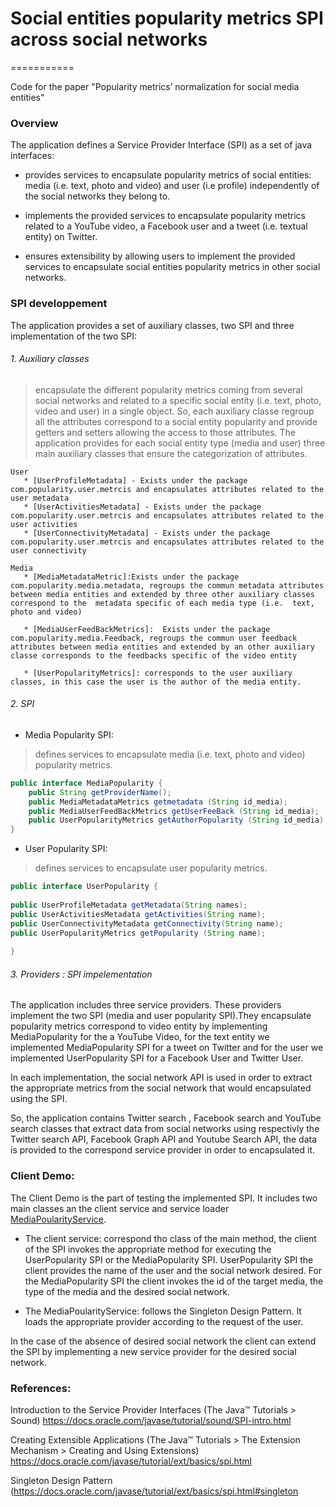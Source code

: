 # Social entities popularity metrics SPI across social networks 
===========

Code for the paper
"Popularity metrics’ normalization for social media entities"


### Overview

The application defines a Service Provider Interface (SPI) as a set of java interfaces: 

* provides services to encapsulate popularity metrics of social entities: media (i.e. text, photo and video) and user (i.e profile) independently of the social networks they belong to. 

 * implements the provided services to encapsulate popularity metrics related to a YouTube video, a Facebook user and a tweet (i.e. textual entity) on Twitter.
 
 * ensures extensibility by allowing users to implement the provided services to encapsulate social entities popularity metrics in other social networks.

### SPI developpement

The application provides a set of auxiliary classes, two SPI and three implementation of the two SPI:
###### 1. Auxiliary classes

> encapsulate the different popularity metrics coming from several social networks and related to a specific social entity (i.e. text, photo, video and user) in a single object. 
>  So, each auxiliary classe  regroup all the attributes correspond to a social entity popularity and provide getters and setters allowing the access to those attributes.
>  The application provides for each social entity type (media and user)  three main auxiliary classes that ensure the categorization of attributes.

    User 
       * [UserProfileMetadata] - Exists under the package com.popularity.user.metrcis and encapsulates attributes related to the user metadata
       * [UserActivitiesMetadata] - Exists under the package com.popularity.user.metrcis and encapsulates attributes related to the user activities
       * [UserConnectivityMetadata] - Exists under the package com.popularity.user.metrcis and encapsulates attributes related to the user connectivity
> 
    Media
       * [MediaMetadataMetric]:Exists under the package com.popularity.media.metadata, regroups the commun metadata attributes between media entities and extended by three other auxiliary classes correspond to the  metadata specific of each media type (i.e.  text, photo and video)
        
       * [MediaUserFeedBackMetrics]:  Exists under the package com.popularity.media.Feedback, regroups the commun user feedback attributes between media entities and extended by an other auxiliary classe corresponds to the feedbacks specific of the video entity
       
       * [UserPopularityMetrics]: corresponds to the user auxiliary classes, in this case the user is the author of the media entity.
        
 
       
###### 2. SPI
* Media Popularity SPI: 
> defines services to encapsulate media (i.e. text, photo and video) popularity metrics.

```java
public interface MediaPopularity {
	public String getProviderName();
	public MediaMetadataMetrics getmetadata (String id_media);
	public MediaUserFeedBackMetrics getUserFeeBack (String id_media);
	public UserPopularityMetrics getAuthorPopularity (String id_media);
}
```
* User Popularity SPI: 
> defines services to encapsulate user popularity metrics.
```java
public interface UserPopularity {
	
public UserProfileMetadata getMetadata(String names);
public UserActivitiesMetadata getActivities(String name);
public UserConnectivityMetadata getConnectivity(String name);
public UserPopularityMetrics getPopularity (String name);
	
}
```
###### 3. Providers : SPI impelementation

The application includes three service providers. These providers implement the two SPI (media and user popularity SPI).They encapsulate popularity metrics correspond to video entity by implementing MediaPopularity for the a YouTube Video, for the text entity we implemented MediaPopularity SPI for a tweet on Twitter and for the user we implemented UserPopularity SPI for a Facebook User and Twitter User. 

In each implementation, the social network API is used in order to extract the appropriate metrics from the social network that would encapsulated using the SPI.

So, the application contains Twitter search , Facebook search and YouTube search classes that extract data from social networks using respectivly the Twitter search API, Facebook Graph API and Youtube Search API, the data is provided to the correspond service provider in order to encapsulated it. 


### Client Demo:

 The Client Demo is the part of testing the implemented SPI. It includes two main classes 
 an  the client service and service loader [MediaPoularityService](https://github.com/hibaSbei/SocialEntityPopularitySPI/blob/master/Popularity/src/com/popularity/loader/MediaPopularityService.java).
 
 * The client service: correspond tho class of the main method, the client of the SPI invokes the appropriate method for executing the UserPopularity SPI or the MediaPopularity SPI.  UserPopularity SPI the client provides the name of the user and the social network desired. For the MediaPopularity SPI the client invokes the id of the target media, the type of the media and the desired social network.
 
 
 * The MediaPoularityService: follows the Singleton Design Pattern. It loads the appropriate provider according to the request of the user.

In the case of the absence of desired social network the client can extend the SPI by implementing a new service provider for the desired social network.  
 
 ### References:
 
 Introduction to the Service Provider Interfaces (The Java™ Tutorials > Sound) https://docs.oracle.com/javase/tutorial/sound/SPI-intro.html

Creating Extensible Applications (The Java™ Tutorials > The Extension Mechanism > Creating and Using Extensions) https://docs.oracle.com/javase/tutorial/ext/basics/spi.html

Singleton Design Pattern (https://docs.oracle.com/javase/tutorial/ext/basics/spi.html#singleton

